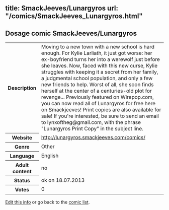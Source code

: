 title: SmackJeeves/Lunargyros
url: "/comics/SmackJeeves_Lunargyros.html"
---
Dosage comic SmackJeeves/Lunargyros
-----------------------------------------

<p id="msg"></p>
<script type="text/javascript">
if (window.location.search === '?edit_info_mail=sent_ok') {
  var elem = document.getElementById("msg");
  elem.innerHTML = 'Edited information sucessfully sent for review, which is usually done daily. Thanks!';
  elem.className = 'ok';
}
</script>
<table class="comicinfo">
<tr>
<th>Description</th><td>Moving to a new town with a new school is hard enough. For Kylie Larliath, it just got worse: her ex-boyfriend turns her into a werewolf just before she leaves. Now, faced with this new curse, Kylie struggles with keeping it a secret from her family, a judgmental school population, and only a few new friends to help. Worst of all, she soon finds herself at the center of a centuries-old plot for revenge... Previously featured on Wirepop.com, you can now read all of Lunargyros for free here on Smackjeeves! Print copies are also available for sale! If you're interested, be sure to send an email to lynxoftheg@gmail.com, with the phrase &quot;Lunargyros Print Copy&quot; in the subject line.</td>
</tr>
<tr>
<th>Website</th><td><a href="http://lunargyros.smackjeeves.com/comics/">http://lunargyros.smackjeeves.com/comics/</a></td>
</tr>
<tr>
<th>Genre</th><td>Other</td>
</tr>
<tr>
<th>Language</th><td>English</td>
</tr>
<tr>
<th>Adult content</th><td>no</td>
</tr>
<tr>
<th>Status</th><td>ok on 18.07.2013</td>
</tr>
<tr>
<th>Votes</th><td>0</td>
</tr>
</table>

[Edit this info](SmackJeeves_Lunargyros_edit.html) or go back to the [comic list](../comic-index.html).
